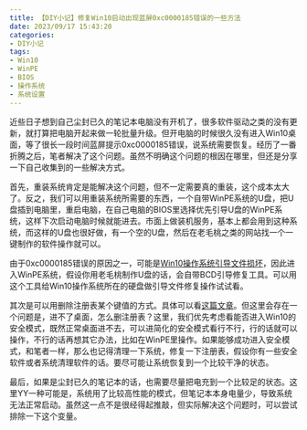 ```yaml
---
title: 【DIY小记】修复Win10启动出现蓝屏0xc0000185错误的一些方法
date: 2023/09/17 15:43:20
categories:
- DIY小记
tags:
- Win10
- WinPE
- BIOS
- 操作系统
- 系统设置
---
```


近些日子想到自己尘封已久的笔记本电脑没有开机了，很多软件驱动之类的没有更新，就打算把电脑开起来做一轮批量升级。但开电脑的时候很久没有进入Win10桌面，等了很长一段时间蓝屏提示0xc0000185错误，说系统需要恢复。经历了一番折腾之后，笔者解决了这个问题。虽然不明确这个问题的根因在哪里，但还是分享一下自己收集到的一些解决方式。

首先，重装系统肯定是能解决这个问题，但不一定需要真的重装，这个成本太大了。反之，我们可以用重装系统所需要的东西，一个自带WinPE系统的U盘，把U盘插到电脑里，重启电脑，在自己电脑的BIOS里选择优先引导U盘的WinPE系统，这样下次启动电脑时候就能进去。市面上做装机服务，基本上都会用到这种系统，而这样的U盘也很好做，有一个空的U盘，然后在老毛桃之类的网站找一个一键制作的软件操作就可以。

<!-- more -->

由于0xc0000185错误的原因之一，可能是[Win10操作系统引导文件损坏](https://www.zhihu.com/tardis/zm/art/359991095?source_id=1005)，因此进入WinPE系统，假设你用老毛桃制作U盘的话，会自带BCD引导修复工具。可以用这个工具给Win10操作系统所在的硬盘做引导文件修复操作试试看。

其次是可以用删除注册表某个键值的方式。具体可以看[这篇文章](https://www.jb51.net/os/win10/733229.html)。但这里会存在一个问题是，进不了桌面，怎么删注册表？这里，我们优先考虑看能否进入Win10的安全模式，既然正常桌面进不去，可以进简化的安全模式看行不行，行的话就可以操作，不行的话再想其它办法，比如在WinPE里操作。如果能够成功进入安全模式，和笔者一样，那么也记得清理一下系统，修复一下注册表，假设你有一些安全软件或者系统清理软件的话。要尽可能让系统恢复到一个比较干净的状态。

最后，如果是尘封已久的笔记本的话，也需要尽量把电充到一个比较足的状态。这里YY一种可能是，系统用了比较高性能的模式，但笔记本本身电量少，导致系统无法正常启动。虽然这一点不是很经得起推敲，但实际解决这个问题时，可以尝试排除一下这个变量。

